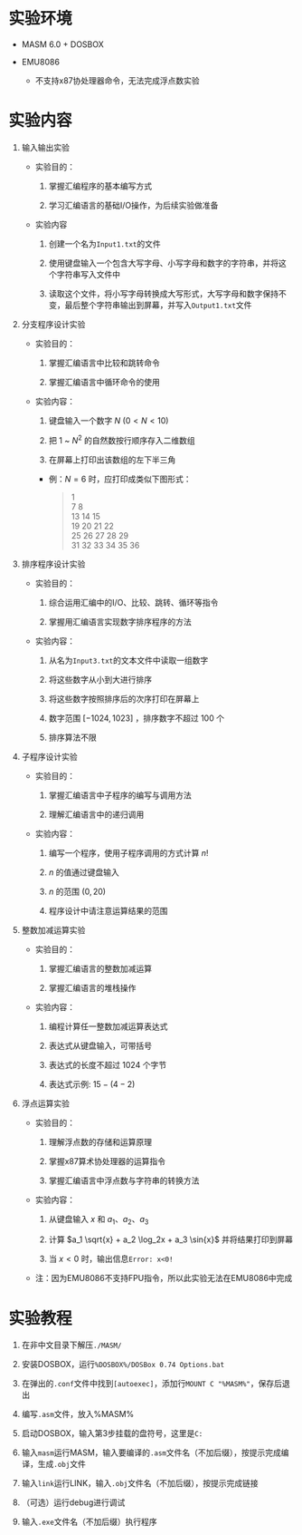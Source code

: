 # 实验环境

* MASM 6.0 + DOSBOX

* EMU8086

    * 不支持x87协处理器命令，无法完成浮点数实验

# 实验内容

1. 输入输出实验

    * 实验目的：

        1. 掌握汇编程序的基本编写方式
        
        2. 学习汇编语言的基础I/O操作，为后续实验做准备

    * 实验内容

        1. 创建一个名为`Input1.txt`的文件
        
        2. 使用键盘输入一个包含大写字母、小写字母和数字的字符串，并将这个字符串写入文件中
        
        3. 读取这个文件，将小写字母转换成大写形式，大写字母和数字保持不变，最后整个字符串输出到屏幕，并写入`Output1.txt`文件

2. 分支程序设计实验

    * 实验目的：

        1. 掌握汇编语言中比较和跳转命令
        
        2. 掌握汇编语言中循环命令的使用

    * 实验内容：

        1. 键盘输入一个数字 $N$ $(0 < N < 10)$
        
        2. 把 $1$ ~ $N^2$ 的自然数按行顺序存入二维数组
        
        3. 在屏幕上打印出该数组的左下半三角

        * 例：$N = 6$ 时，应打印成类似下图形式：
            > 1  
            > 7 8  
            > 13 14 15  
            > 19 20 21 22  
            > 25 26 27 28 29  
            > 31 32 33 34 35 36  

3. 排序程序设计实验

    * 实验目的：
        
        1. 综合运用汇编中的I/O、比较、跳转、循环等指令
        
        2. 掌握用汇编语言实现数字排序程序的方法
    
    * 实验内容：
        
        1. 从名为`Input3.txt`的文本文件中读取一组数字
        
        2. 将这些数字从小到大进行排序
        
        3. 将这些数字按照排序后的次序打印在屏幕上
        
        4. 数字范围 $[-1024,1023]$ ，排序数字不超过 $100$ 个
        
        5. 排序算法不限

4. 子程序设计实验

    * 实验目的：

        1. 掌握汇编语言中子程序的编写与调用方法
        
        2. 理解汇编语言中的递归调用
    
    * 实验内容：
        
        1. 编写一个程序，使用子程序调用的方式计算 $n!$ 
        
        2. $n$ 的值通过键盘输入
        
        3. $n$ 的范围 $(0,20)$
        
        4. 程序设计中请注意运算结果的范围

5. 整数加减运算实验

    * 实验目的：
        
        1. 掌握汇编语言的整数加减运算
        
        2. 掌握汇编语言的堆栈操作

    * 实验内容：
        
        1. 编程计算任一整数加减运算表达式
        
        2. 表达式从键盘输入，可带括号
        
        3. 表达式的长度不超过 $1024$ 个字节
        
        4. 表达式示例: $15-(4-2)$

6. 浮点运算实验

    * 实验目的：
        
        1. 理解浮点数的存储和运算原理
        
        2. 掌握x87算术协处理器的运算指令
        
        3. 掌握汇编语言中浮点数与字符串的转换方法
    
    * 实验内容：
        
        1. 从键盘输入 $x$ 和 $a_1$、$a_2$、$a_3$
        
        2. 计算 $a_1 \sqrt{x} + a_2 \log_2x + a_3 \sin{x}$ 并将结果打印到屏幕
        
        3. 当 $x<0$ 时，输出信息`Error: x<0!`

    * 注：因为EMU8086不支持FPU指令，所以此实验无法在EMU8086中完成

# 实验教程

1. 在非中文目录下解压`./MASM/`

2. 安装DOSBOX，运行`%DOSBOX%/DOSBox 0.74 Options.bat`

3. 在弹出的`.conf`文件中找到`[autoexec]`，添加行`MOUNT C "%MASM%"`，保存后退出

4. 编写`.asm`文件，放入%MASM%

5. 启动DOSBOX，输入第3步挂载的盘符号，这里是`C:`

6. 输入`masm`运行MASM，输入要编译的`.asm`文件名（不加后缀），按提示完成编译，生成`.obj`文件

7. 输入`link`运行LINK，输入`.obj`文件名（不加后缀），按提示完成链接

8. （可选）运行debug进行调试

9. 输入`.exe`文件名（不加后缀）执行程序
